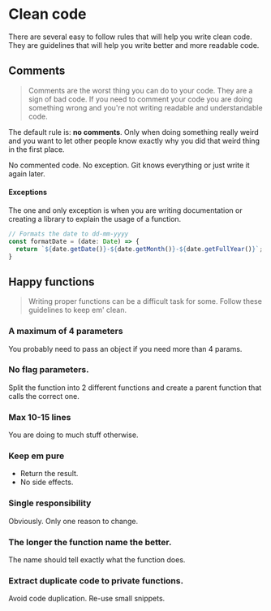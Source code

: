 # Clean code

There are several easy to follow rules that will help you write clean code. They are guidelines that will help you write better and more readable code.

## Comments

> Comments are the worst thing you can do to your code. They are a sign of bad code. If you need to comment your code you are doing something wrong and you're not writing readable and understandable code.

The default rule is: **no comments**. Only when doing something really weird and you want to let other people know exactly why you did that weird thing in the first place.

No commented code. No exception. Git knows everything or just write it again later.

#### Exceptions

The one and only exception is when you are writing documentation or creating a library to explain the usage of a function.

```typescript
// Formats the date to dd-mm-yyyy
const formatDate = (date: Date) => {
  return `${date.getDate()}-${date.getMonth()}-${date.getFullYear()}`;
}
```

## Happy functions

> Writing proper functions can be a difficult task for some. Follow these guidelines to keep em' clean.

### A maximum of 4 parameters

You probably need to pass an object if you need more than 4 params.

### No flag parameters.

Split the function into 2 different functions and create a parent function that calls the correct one.

### Max 10-15 lines

You are doing to much stuff otherwise.

### Keep em pure

- Return the result.
- No side effects.

### Single responsibility

Obviously. Only one reason to change.

### The longer the function name the better.

The name should tell exactly what the function does.

### Extract duplicate code to private functions.

Avoid code duplication. Re-use small snippets.
